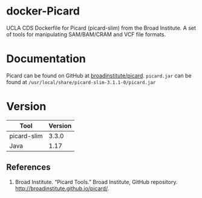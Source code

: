 # docker-Picard
UCLA CDS Dockerfile for Picard (picard-slim) from the Broad Institute. A set of tools for manipulating SAM/BAM/CRAM and VCF file formats.

# Documentation

Picard can be found on GitHub at [broadinstitute/picard](https://github.com/broadinstitute/picard).
`picard.jar` can be found at `/usr/local/share/picard-slim-3.1.1-0/picard.jar`

# Version
| Tool | Version |
|------|---------|
| picard-slim | 3.3.0 |
| Java | 1.17 |

## References

1. Broad Institute. “Picard Tools.” Broad Institute, GitHub repository. http://broadinstitute.github.io/picard/.

